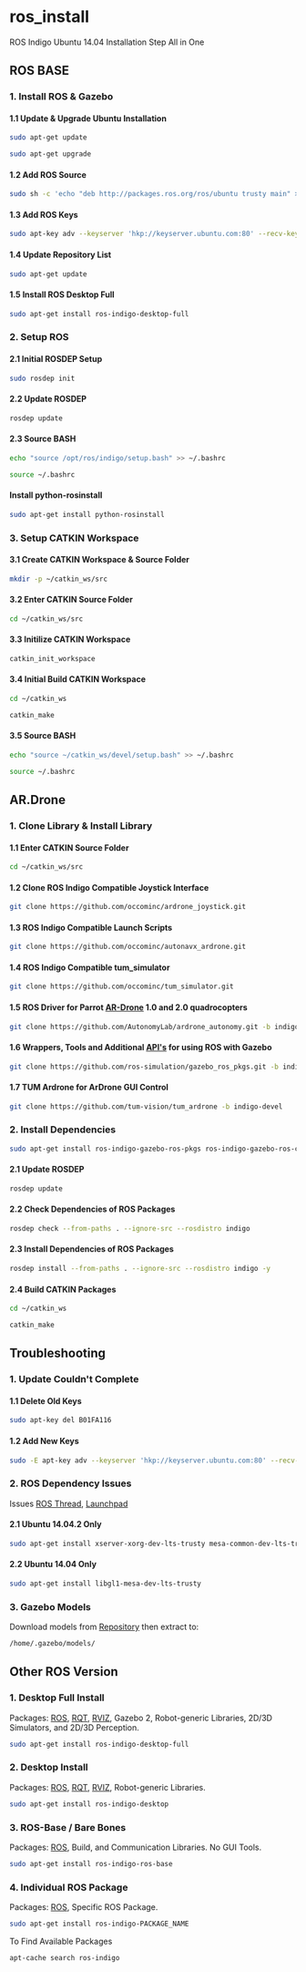 # ros_install

ROS Indigo Ubuntu 14.04 Installation Step All in One

## ROS BASE

### 1. Install ROS & Gazebo

#### 1.1 Update & Upgrade Ubuntu Installation

```bash
sudo apt-get update
```

```bash
sudo apt-get upgrade
```

#### 1.2 Add ROS Source

```bash
sudo sh -c 'echo "deb http://packages.ros.org/ros/ubuntu trusty main" > /etc/apt/sources.list.d/ros-latest.list'
```

#### 1.3 Add ROS Keys

```bash
sudo apt-key adv --keyserver 'hkp://keyserver.ubuntu.com:80' --recv-key C1CF6E31E6BADE8868B172B4F42ED6FBAB17C654
```

#### 1.4 Update Repository List

```bash
sudo apt-get update
```

#### 1.5 Install ROS Desktop Full

```bash
sudo apt-get install ros-indigo-desktop-full
```

### 2. Setup ROS

#### 2.1 Initial ROSDEP Setup

```bash
sudo rosdep init
```

#### 2.2 Update ROSDEP

```bash
rosdep update
```

#### 2.3 Source BASH

```bash
echo "source /opt/ros/indigo/setup.bash" >> ~/.bashrc
```

```bash
source ~/.bashrc
```

#### Install python-rosinstall

```bash
sudo apt-get install python-rosinstall
```

### 3. Setup CATKIN Workspace

#### 3.1 Create CATKIN Workspace & Source Folder

```bash
mkdir -p ~/catkin_ws/src
```

#### 3.2 Enter CATKIN Source Folder

```bash
cd ~/catkin_ws/src
```

#### 3.3 Initilize CATKIN Workspace

```bash
catkin_init_workspace
```

#### 3.4 Initial Build CATKIN Workspace

```bash
cd ~/catkin_ws
```

```bash
catkin_make
```

#### 3.5 Source BASH

```bash
echo "source ~/catkin_ws/devel/setup.bash" >> ~/.bashrc
```

```bash
source ~/.bashrc
```

## AR.Drone

### 1. Clone Library & Install Library

#### 1.1 Enter CATKIN Source Folder

```bash
cd ~/catkin_ws/src
```

#### 1.2 Clone ROS Indigo Compatible Joystick Interface

```bash
git clone https://github.com/occominc/ardrone_joystick.git
```

#### 1.3 ROS Indigo Compatible Launch Scripts

```bash
git clone https://github.com/occominc/autonavx_ardrone.git
```

#### 1.4 ROS Indigo Compatible tum_simulator

```bash
git clone https://github.com/occominc/tum_simulator.git
```

#### 1.5 ROS Driver for Parrot [AR-Drone](http://wiki.ros.org/ardrone_autonomy) 1.0 and 2.0 quadrocopters

```bash
git clone https://github.com/AutonomyLab/ardrone_autonomy.git -b indigo-devel
```

#### 1.6 Wrappers, Tools and Additional [API's](http://wiki.ros.org/gazebo_ros_pkgs) for using ROS with Gazebo

```bash
git clone https://github.com/ros-simulation/gazebo_ros_pkgs.git -b indigo-devel
```

#### 1.7 TUM Ardrone for ArDrone GUI Control

```bash
git clone https://github.com/tum-vision/tum_ardrone -b indigo-devel
```

### 2. Install Dependencies

```bash
sudo apt-get install ros-indigo-gazebo-ros-pkgs ros-indigo-gazebo-ros-control
```

#### 2.1 Update ROSDEP

```bash
rosdep update
```

#### 2.2 Check Dependencies of ROS Packages

```bash
rosdep check --from-paths . --ignore-src --rosdistro indigo
```

#### 2.3 Install Dependencies of ROS Packages

```bash
rosdep install --from-paths . --ignore-src --rosdistro indigo -y
```

#### 2.4 Build CATKIN Packages

```bash
cd ~/catkin_ws
```

```bash
catkin_make
```

## Troubleshooting

### 1. Update Couldn't Complete

#### 1.1 Delete Old Keys

```bash
sudo apt-key del B01FA116
```

#### 1.2 Add New Keys

```bash
sudo -E apt-key adv --keyserver 'hkp://keyserver.ubuntu.com:80' --recv-key C1CF6E31E6BADE8868B172B4F42ED6FBAB17C654
```

### 2. ROS Dependency Issues

Issues [ROS Thread](https://answers.ros.org/question/203610/ubuntu-14042-unmet-dependencies-similar-for-14043/), [Launchpad](https://bugs.launchpad.net/ubuntu/trusty/+source/mesa/+bug/1424059)

#### 2.1 Ubuntu 14.04.2 Only

```bash
sudo apt-get install xserver-xorg-dev-lts-trusty mesa-common-dev-lts-trusty libxatracker-dev-lts-trusty libopenvg1-mesa-dev-lts-trusty libgles2-mesa-dev-lts-trusty libgles1-mesa-dev-lts-trusty libgl1-mesa-dev-lts-trusty libgbm-dev-lts-trusty libegl1-mesa-dev-lts-trusty
```

#### 2.2 Ubuntu 14.04 Only

```bash
sudo apt-get install libgl1-mesa-dev-lts-trusty
```

### 3. Gazebo Models

Download models from [Repository](bitbucket.org/osrf/gazebo_models/downloads/) then extract to:

```bash
/home/.gazebo/models/
```

## Other ROS Version

### 1. Desktop Full Install

Packages: [ROS](http://wiki.ros.org/ros), [RQT](http://wiki.ros.org/rqt), [RVIZ](http://wiki.ros.org/rviz), Gazebo 2, Robot-generic Libraries, 2D/3D Simulators, and 2D/3D Perception.

```bash
sudo apt-get install ros-indigo-desktop-full
```

### 2. Desktop Install

Packages: [ROS](http://wiki.ros.org/ros), [RQT](http://wiki.ros.org/rqt), [RVIZ](http://wiki.ros.org/rviz), Robot-generic Libraries.

```bash
sudo apt-get install ros-indigo-desktop
```

### 3. ROS-Base / Bare Bones

Packages: [ROS](http://wiki.ros.org/ros), Build, and Communication Libraries. No GUI Tools.

```bash
sudo apt-get install ros-indigo-ros-base
```

### 4. Individual ROS Package

Packages: [ROS](http://wiki.ros.org/ros), Specific ROS Package.

```bash
sudo apt-get install ros-indigo-PACKAGE_NAME
```

To Find Available Packages

```bash
apt-cache search ros-indigo
```
